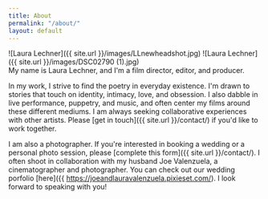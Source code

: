 ```yaml
---
title: About
permalink: "/about/"
layout: default
---
```


<div class="col-1" markdown="1">
![Laura Lechner]({{ site.url }}/images/LLnewheadshot.jpg)
![Laura Lechner]({{ site.url }}/images/DSC02790 (1).jpg)

</div>
<div class="col-2" markdown="1">
My name is Laura Lechner, and I'm a film director, editor, and producer. <br>

In my work, I strive to find the poetry in everyday existence. I'm drawn to stories that touch on identity, intimacy, love, and obsession. I also dabble in live performance, puppetry, and music, and often center my films around these different mediums. I am always seeking collaborative experiences with other artists. Please [get in touch]({{ site.url }}/contact/) if you'd like to work together. <br>

I am also a photographer. If you're interested in booking a wedding or a personal photo session, please [complete this form]({{ site.url }}/contact/). I often shoot in collaboration with my husband Joe Valenzuela, a cinematographer and photographer. You can check out our wedding porfolio [here]({{ https://joeandlauravalenzuela.pixieset.com/). I look forward to speaking with you!
</div>
